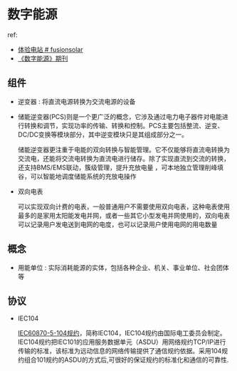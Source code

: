 # 数字能源
ref:
- [体验电站 # fusionsolar](https://eu5.fusionsolar.huawei.com/unisso/login.action)
- [《数字能源》期刊](https://digitalpower.huawei.com/cn/publications/issue.html)

## 组件
- 逆变器 : 将直流电源转换为交流电源的设备
- 储能逆变器(PCS)则是一个更广泛的概念，它涉及通过电力电子器件对电能进行转换和调节，实现功率的传输、转换和控制。PCS主要包括整流、逆变、DC/DC变换等模块部分，其中逆变模块只是其组成部分之一。

    储能逆变器更注重于电能的双向转换与智能管理。它不仅能够将直流电转换为交流电，还能将交流电转换为直流电进行储存。除了实现直流到交流的转换，还支持BMS/EMS联动，簇级管理，提升充放电量 ，可本地独立管理削峰填谷，可以智能地调度储能系统的充放电操作
- 双向电表

    可以实现双向计费的电表，一般普通用户不需要使用双向电表，这种电表使用最多的是家用太阳能发电并网，或者一些其它小型发电并网使用的，双向电表可以记录用户发电送到电网的电度，也可以记录用户使用电网的用电数量

## 概念
- 用能单位 : 实际消耗能源的实体，包括各种企业、机关、事业单位、社会团体等

## 协议
- IEC104

    [IEC60870-5-104规约](https://sgool.zju.edu.cn/solutions/LCC/LCC_IN_ACTION/book/files/IEC60870-5-104%E8%A7%84%E7%BA%A6.pdf)，简称IEC104，IEC104规约由国际电工委员会制定。IEC104规约把IEC101的应用服务数据单元（ASDU）用网络规约TCP/IP进行传输的标准，该标准为远动信息的网络传输提供了通信规约依据。采用104规约组合101规约的ASDU的方式后,可很好的保证规约的标准化和通信的可靠性.